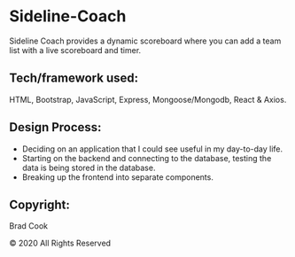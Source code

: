 # Sideline-Coach

Sideline Coach provides a dynamic scoreboard where you can add a team list with a live scoreboard and timer.

## Tech/framework used:

HTML, Bootstrap, JavaScript, Express, Mongoose/Mongodb, React & Axios.

## Design Process:

- Deciding on an application that I could see useful in my day-to-day life.
- Starting on the backend and connecting to the database, testing the data is being stored in the database.
- Breaking up the frontend into separate components.


## Copyright:

Brad Cook

© 2020 All Rights Reserved
